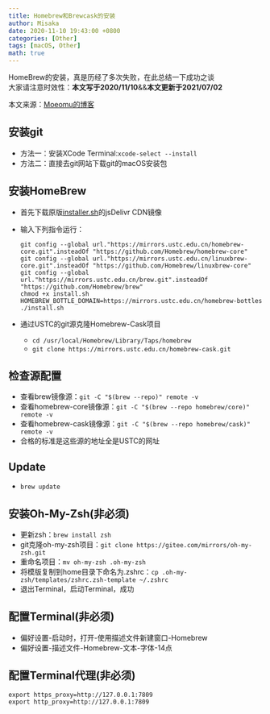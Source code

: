 ```yaml
---
title: Homebrew和Brewcask的安装
author: Misaka
date: 2020-11-10 19:43:00 +0800
categories: [Other]
tags: [macOS, Other]
math: true
---
```


HomeBrew的安装，真是历经了多次失败，在此总结一下成功之谈  
大家请注意时效性：**本文写于2020/11/10**&&**本文更新于2021/07/02**

本文来源：[Moeomu的博客](/posts/Homebrew和Brewcask的安装/)

## 安装git

- 方法一：安装XCode Terminal:`xcode-select --install`
- 方法二：直接去git网站下载git的macOS安装包

## 安装HomeBrew

- 首先下载原版[installer.sh](https://cdn.jsdelivr.net/gh/Homebrew/install@master/install.sh)的jsDelivr CDN镜像
- 输入下列指令运行：
  
  ```shell
  git config --global url."https://mirrors.ustc.edu.cn/homebrew-core.git".insteadOf "https://github.com/Homebrew/homebrew-core"
  git config --global url."https://mirrors.ustc.edu.cn/linuxbrew-core.git".insteadOf "https://github.com/Homebrew/linuxbrew-core"
  git config --global url."https://mirrors.ustc.edu.cn/brew.git".insteadOf "https://github.com/Homebrew/brew"
  chmod +x install.sh
  HOMEBREW_BOTTLE_DOMAIN=https://mirrors.ustc.edu.cn/homebrew-bottles ./install.sh
  ```

- 通过USTC的git源克隆Homebrew-Cask项目
  - `cd /usr/local/Homebrew/Library/Taps/homebrew`
  - `git clone https://mirrors.ustc.edu.cn/homebrew-cask.git`

## 检查源配置

- 查看brew镜像源：`git -C "$(brew --repo)" remote -v`
- 查看homebrew-core镜像源：`git -C "$(brew --repo homebrew/core)" remote -v`
- 查看homebrew-cask镜像源：`git -C "$(brew --repo homebrew/cask)" remote -v` 
- 合格的标准是这些源的地址全是USTC的网址

## Update

- `brew update`

## 安装Oh-My-Zsh(非必须)

- 更新zsh：`brew install zsh`
- git克隆oh-my-zsh项目：`git clone https://gitee.com/mirrors/oh-my-zsh.git`
- 重命名项目：`mv oh-my-zsh .oh-my-zsh`
- 将模版复制到home目录下命名为.zshrc：`cp .oh-my-zsh/templates/zshrc.zsh-template ~/.zshrc`
- 退出Terminal，启动Terminal，成功

## 配置Terminal(非必须)

- 偏好设置-启动时，打开-使用描述文件新建窗口-Homebrew
- 偏好设置-描述文件-Homebrew-文本-字体-14点

## 配置Terminal代理(非必须)

```shell
export https_proxy=http://127.0.0.1:7809
export http_proxy=http://127.0.0.1:7809
```
